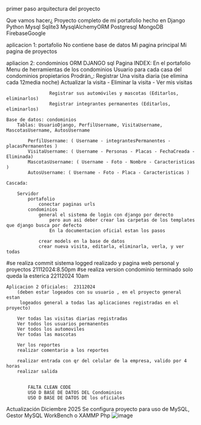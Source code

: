 primer paso
arquitectura del proyecto

Que vamos hacer¿
Proyecto completo de mi portafolio hecho en 
Django Python Mysql Sqlite3 MysqlAlchemyORM Postgresql MongoDB FirebaseGoogle

aplicacion 1: portafolio No contiene base de datos
    Mi pagina principal
    Mi pagina de proyectos

apliacion 2: condominios  ORM DJANGO sql
    Pagina INDEX:
        En el portafolio Menu de herramientas de los condominios
            Usuario para cada casa del condominios propietarios
                Prodrán_: 
                    Registrar Una visita diaria 
                        (se elimina cada 12media noche)
                        Actualizar la visita - Eliminar la visita -  Ver mis visitas
                    
                    Registrar sus automóviles y mascotas (Editarlos, eliminarlos)
                    Registrar integrantes permanentes (Editarlos, eliminarlos)
    
    Base de datos: condominios
        Tablas: UsuarioDjango, PerfilUsername, VisitaUsername, MascotasUsername, AutosUsername

            PerfilUsername: ( Username - integrantesPermanentes - placasPermanentes )
            VisitaUsername: ( Username - Personas - Placas - FechaCreada - Eliminada)
            MascotasUsername: ( Username - Foto - Nombre - Caracteristicas )
            AutosUsername: ( Username - Foto - Placa - Caracteristicas )

    Cascada:

        Servidor
            portafolio
                conectar paginas urls 
            condominios
                general el sistema de login con django por derecto
                    pero aun asi deber crear las carpetas de los templates que django busca por defecto
                    En la documentacion oficial estan los pasos
                
                crear models en la base de datos
                crear nueva visita, editarla, eliminarla, verla, y ver todas


#se realiza commit sistema logged realizado y pagina web personal y proyectos 21112024:8.50pm
#se realiza version condominio terminado solo queda la esterica 22112024 10am



    Aplicacion 2 Oficiales:  23112024
        (deben estar logeados con su usuario , en el proyecto general estan
         logeados general a todas las aplicaciones registradas en el proyecto)
            
        Ver todas las visitas diarias registradas
        Ver todos los usuarios permanentes
        Ver todos los automoviles
        Ver todas las mascotas
        
        Ver los reportes
        realizar comentario a los reportes

        realizar entrada con qr del celular de la empresa, valido por 4 horas
        realizar salida

        
            FALTA CLEAN CODE 
            USO D BASE DE DATOS DEL Condominios
            USO D BASE DE DATOS DE los oficiales


Actualización Diciembre 2025
    Se configura proyecto para uso de MySQL, Gestor MySQL WorkBench o XAMMP Php
    ![image](https://github.com/user-attachments/assets/fcae26db-97f0-4d99-a6c6-7f56e32a502e)



